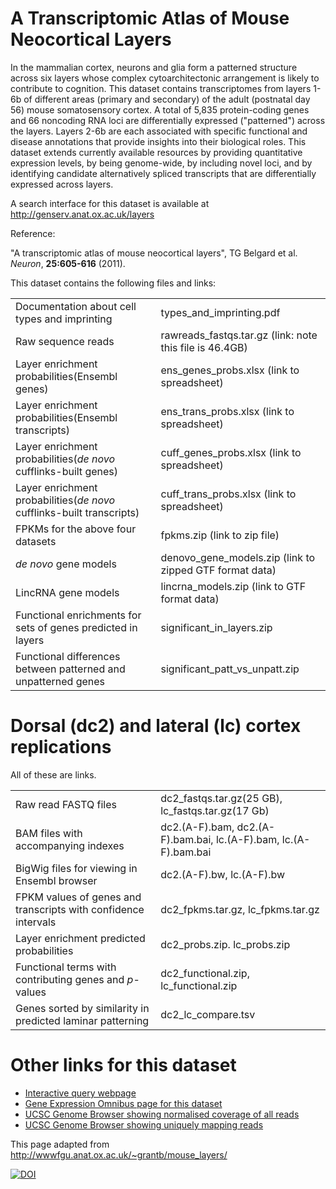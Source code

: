 # A Transcriptomic Atlas of Mouse Neocortical Layers

In the mammalian cortex, neurons and glia form a patterned structure across six layers whose complex cytoarchitectonic arrangement is likely to contribute to cognition.  This dataset contains transcriptomes from layers 1-6b of different areas (primary and secondary) of the adult (postnatal day 56) mouse somatosensory cortex. A total of 5,835 protein-coding genes and 66 noncoding RNA loci are differentially expressed ("patterned") across the layers. Layers 2-6b are each associated with specific functional and disease annotations that provide insights into their biological roles. This dataset extends currently available resources by providing quantitative expression levels, by being genome-wide, by including novel loci, and by identifying candidate alternatively spliced transcripts that are differentially expressed across layers. 

A search interface for this dataset is available at http://genserv.anat.ox.ac.uk/layers

Reference:

"A transcriptomic atlas of mouse neocortical layers", TG Belgard et al. *Neuron*, **25:605-616** (2011).

This dataset contains the following files and links:


| | |
|-|-|
|Documentation about cell types and imprinting|types_and_imprinting.pdf|
|Raw sequence reads|rawreads_fastqs.tar.gz (link: note this file is 46.4GB)|
|Layer enrichment probabilities(Ensembl genes)|ens_genes_probs.xlsx (link to spreadsheet)|
|Layer enrichment probabilities(Ensembl transcripts)|ens_trans_probs.xlsx (link to spreadsheet)|
|Layer enrichment probabilities(*de novo* cufflinks-built genes)|cuff_genes_probs.xlsx (link to spreadsheet)|
|Layer enrichment probabilities(*de novo* cufflinks-built transcripts)|cuff_trans_probs.xlsx (link to spreadsheet)|
|FPKMs for the above four datasets |fpkms.zip (link to zip file)|
|*de novo* gene models|denovo_gene_models.zip (link to zipped GTF format data)|
|LincRNA gene models|lincrna_models.zip (link to GTF format data)|
|Functional enrichments for sets of genes predicted in layers|significant_in_layers.zip|
|Functional differences between patterned and unpatterned genes|significant_patt_vs_unpatt.zip|
 

# Dorsal (dc2) and lateral (lc) cortex replications

All of these are links.

| | |
|-|-|
|Raw read FASTQ files|dc2_fastqs.tar.gz(25 GB), lc_fastqs.tar.gz(17 Gb)|
|BAM files with accompanying indexes|dc2.(A-F).bam, dc2.(A-F).bam.bai, lc.(A-F).bam, lc.(A-F).bam.bai|
|BigWig files for viewing in Ensembl browser|dc2.(A-F).bw, lc.(A-F).bw|
|FPKM values of genes and transcripts with confidence intervals|dc2_fpkms.tar.gz, lc_fpkms.tar.gz|
|Layer enrichment predicted probabilities|dc2_probs.zip. lc_probs.zip|
|Functional terms with contributing genes and *p*-values|dc2_functional.zip, lc_functional.zip|
|Genes sorted by similarity in predicted laminar patterning|dc2_lc_compare.tsv|


# Other links for this dataset

* [Interactive query webpage](http://genserv.anat.ox.ac.uk/layers)
* [Gene Expression Omnibus page for this dataset](https://www.ncbi.nlm.nih.gov/geo/query/acc.cgi?acc=GSE27243)
* [UCSC Genome Browser showing normalised coverage of all reads](http://genome.ucsc.edu/cgi-bin/hgTracks?hgS_doOtherUser=submit&hgS_otherUserName=Grantbelgard&hgS_otherUserSessionName=mouse_layers_all)
* [UCSC Genome Browser showing uniquely mapping reads](http://genome.ucsc.edu/cgi-bin/hgTracks?hgS_doOtherUser=submit&hgS_otherUserName=Grantbelgard&hgS_otherUserSessionName=mouse_layers_unique)

This page adapted from http://wwwfgu.anat.ox.ac.uk/~grantb/mouse_layers/

<a href="https://doi.org/10.5281/zenodo.3465802"><img src="https://zenodo.org/badge/DOI/10.5281/zenodo.3465802.svg" alt="DOI"></a>

